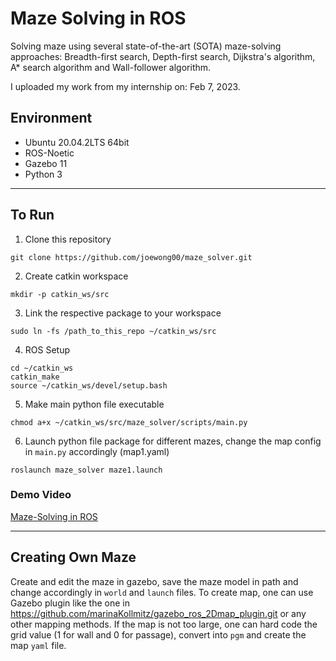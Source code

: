 # Maze Solving in ROS
Solving maze using several state-of-the-art (SOTA) maze-solving approaches: Breadth-first search, Depth-first search, Dijkstra's algorithm, A* search algorithm and Wall-follower algorithm. 

I uploaded my work from my internship on: Feb 7, 2023.

## Environment

- Ubuntu 20.04.2LTS 64bit
- ROS-Noetic
- Gazebo 11
- Python 3
---
## To Run
1. Clone this repository
```  
git clone https://github.com/joewong00/maze_solver.git
```

2. Create catkin workspace
```  
mkdir -p catkin_ws/src
```

3. Link the respective package to your workspace
```
sudo ln -fs /path_to_this_repo ~/catkin_ws/src
```

4. ROS Setup
```
cd ~/catkin_ws
catkin_make
source ~/catkin_ws/devel/setup.bash
```

5. Make main python file executable
```
chmod a+x ~/catkin_ws/src/maze_solver/scripts/main.py
```

6. Launch python file package for different mazes, change the map config in `main.py` accordingly (map1.yaml)
```
roslaunch maze_solver maze1.launch
```

### Demo Video
[Maze-Solving in ROS](https://youtu.be/ByVJ8pI4pGk)

---
## Creating Own Maze
Create and edit the maze in gazebo, save the maze model in path and change accordingly in `world` and `launch` files. To create map, one can use Gazebo plugin like the one in https://github.com/marinaKollmitz/gazebo_ros_2Dmap_plugin.git or any other mapping methods. If the map is not too large, one can hard code the grid value (1 for wall and 0 for passage), convert into `pgm` and create the map `yaml` file.
